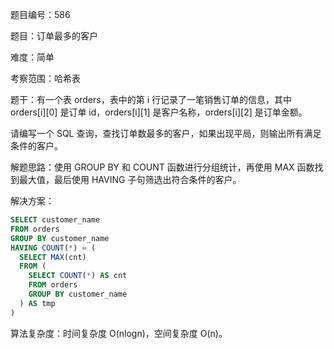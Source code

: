 题目编号：586

题目：订单最多的客户

难度：简单

考察范围：哈希表

题干：有一个表 orders，表中的第 i 行记录了一笔销售订单的信息，其中 orders[i][0] 是订单 id，orders[i][1] 是客户名称，orders[i][2] 是订单金额。

请编写一个 SQL 查询，查找订单数最多的客户，如果出现平局，则输出所有满足条件的客户。

解题思路：使用 GROUP BY 和 COUNT 函数进行分组统计，再使用 MAX 函数找到最大值，最后使用 HAVING 子句筛选出符合条件的客户。

解决方案：

```sql
SELECT customer_name
FROM orders
GROUP BY customer_name
HAVING COUNT(*) = (
  SELECT MAX(cnt)
  FROM (
    SELECT COUNT(*) AS cnt
    FROM orders
    GROUP BY customer_name
  ) AS tmp
)
```

算法复杂度：时间复杂度 O(nlogn)，空间复杂度 O(n)。